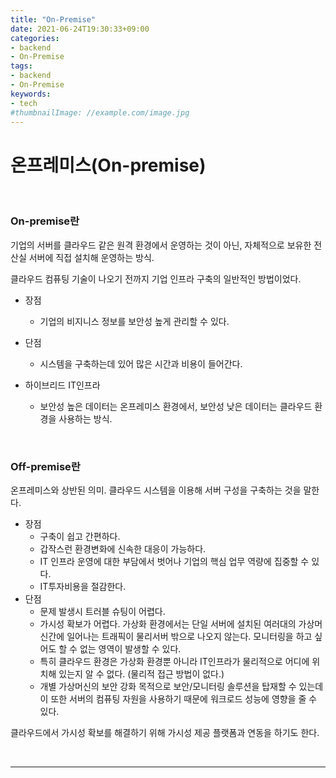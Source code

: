 ```yaml
---
title: "On-Premise"
date: 2021-06-24T19:30:33+09:00
categories:
- backend
- On-Premise
tags:
- backend
- On-Premise
keywords:
- tech
#thumbnailImage: //example.com/image.jpg
---
```


<!--more-->
# 온프레미스(On-premise)

&nbsp;

### On-premise란

기업의 서버를 클라우드 같은 원격 환경에서 운영하는 것이 아닌, 자체적으로 보유한 전산실 서버에 직접 설치해 운영하는 방식.

클라우드 컴퓨팅 기술이 나오기 전까지 기업 인프라 구축의 일반적인 방법이었다.

- 장점
  - 기업의 비지니스 정보를 보안성 높게 관리할 수 있다.
- 단점
  - 시스템을 구축하는데 있어 많은 시간과 비용이 들어간다.


- 하이브리드 IT인프라
  - 보안성 높은 데이터는 온프레미스 환경에서, 보안성 낮은 데이터는 클라우드 환경을 사용하는 방식.

&nbsp;


### Off-premise란

온프레미스와 상반된 의미. 클라우드 시스템을 이용해 서버 구성을 구축하는 것을 말한다.

- 장점
  - 구축이 쉽고 간편하다.
  - 갑작스런 환경변화에 신속한 대응이 가능하다.
  - IT 인프라 운영에 대한 부담에서 벗어나 기업의 핵심 업무 역량에 집중할 수 있다.
  - IT투자비용을 절감한다.
- 단점
  - 문제 발생시 트러블 슈팅이 어렵다.
  - 가시성 확보가 어렵다. 가상화 환경에서는 단일 서버에 설치된 여러대의 가상머신간에 일어나는 트래픽이 물리서버 밖으로 나오지 않는다. 모니터링을 하고 싶어도 할 수 없는 영역이 발생할 수 있다.
  - 특히 클라우드 환경은 가상화 환경뿐 아니라 IT인프라가 물리적으로 어디에 위치해 있는지 알 수 없다. (물리적 접근 방법이 없다.)
  - 개별 가상머신의 보안 강화 목적으로 보안/모니터링 솔루션을 탑재할 수 있는데 이 또한 서버의 컴퓨팅 자원을 사용하기 때문에 워크로드 성능에 영향을 줄 수 있다.


클라우드에서 가시성 확보를 해결하기 위해 가시성 제공 플랫폼과 연동을 하기도 한다.

&nbsp;

-----